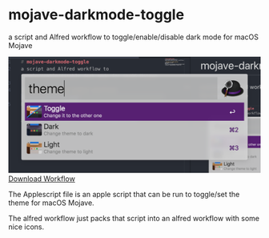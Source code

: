# mojave-darkmode-toggle
a script and Alfred workflow to toggle/enable/disable dark mode for macOS Mojave

[![Preview of the toggle workflow](assets/workflow.png)
Download Workflow](https://github.com/mermaid/mojave-darkmode-toggle/raw/master/Toggle%20Theme.alfredworkflow)

The Applescript file is an apple script that can be run to toggle/set the theme for macOS Mojave.

The alfred workflow just packs that script into an alfred workflow with some nice icons.